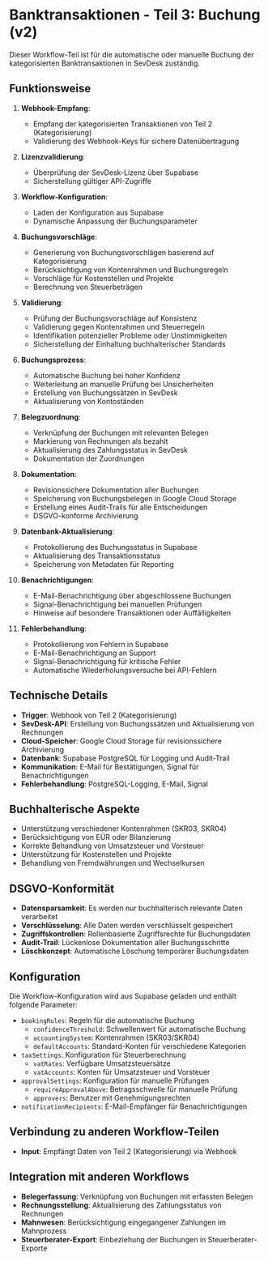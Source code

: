 # Banktransaktionen - Teil 3: Buchung (v2)

Dieser Workflow-Teil ist für die automatische oder manuelle Buchung der kategorisierten Banktransaktionen in SevDesk zuständig.

## Funktionsweise

1. **Webhook-Empfang**:
   - Empfang der kategorisierten Transaktionen von Teil 2 (Kategorisierung)
   - Validierung des Webhook-Keys für sichere Datenübertragung

2. **Lizenzvalidierung**:
   - Überprüfung der SevDesk-Lizenz über Supabase
   - Sicherstellung gültiger API-Zugriffe

3. **Workflow-Konfiguration**:
   - Laden der Konfiguration aus Supabase
   - Dynamische Anpassung der Buchungsparameter

4. **Buchungsvorschläge**:
   - Generierung von Buchungsvorschlägen basierend auf Kategorisierung
   - Berücksichtigung von Kontenrahmen und Buchungsregeln
   - Vorschläge für Kostenstellen und Projekte
   - Berechnung von Steuerbeträgen

5. **Validierung**:
   - Prüfung der Buchungsvorschläge auf Konsistenz
   - Validierung gegen Kontenrahmen und Steuerregeln
   - Identifikation potenzieller Probleme oder Unstimmigkeiten
   - Sicherstellung der Einhaltung buchhalterischer Standards

6. **Buchungsprozess**:
   - Automatische Buchung bei hoher Konfidenz
   - Weiterleitung an manuelle Prüfung bei Unsicherheiten
   - Erstellung von Buchungssätzen in SevDesk
   - Aktualisierung von Kontoständen

7. **Belegzuordnung**:
   - Verknüpfung der Buchungen mit relevanten Belegen
   - Markierung von Rechnungen als bezahlt
   - Aktualisierung des Zahlungsstatus in SevDesk
   - Dokumentation der Zuordnungen

8. **Dokumentation**:
   - Revisionssichere Dokumentation aller Buchungen
   - Speicherung von Buchungsbelegen in Google Cloud Storage
   - Erstellung eines Audit-Trails für alle Entscheidungen
   - DSGVO-konforme Archivierung

9. **Datenbank-Aktualisierung**:
   - Protokollierung des Buchungsstatus in Supabase
   - Aktualisierung des Transaktionsstatus
   - Speicherung von Metadaten für Reporting

10. **Benachrichtigungen**:
    - E-Mail-Benachrichtigung über abgeschlossene Buchungen
    - Signal-Benachrichtigung bei manuellen Prüfungen
    - Hinweise auf besondere Transaktionen oder Auffälligkeiten

11. **Fehlerbehandlung**:
    - Protokollierung von Fehlern in Supabase
    - E-Mail-Benachrichtigung an Support
    - Signal-Benachrichtigung für kritische Fehler
    - Automatische Wiederholungsversuche bei API-Fehlern

## Technische Details

- **Trigger**: Webhook von Teil 2 (Kategorisierung)
- **SevDesk-API**: Erstellung von Buchungssätzen und Aktualisierung von Rechnungen
- **Cloud-Speicher**: Google Cloud Storage für revisionssichere Archivierung
- **Datenbank**: Supabase PostgreSQL für Logging und Audit-Trail
- **Kommunikation**: E-Mail für Bestätigungen, Signal für Benachrichtigungen
- **Fehlerbehandlung**: PostgreSQL-Logging, E-Mail, Signal

## Buchhalterische Aspekte

- Unterstützung verschiedener Kontenrahmen (SKR03, SKR04)
- Berücksichtigung von EÜR oder Bilanzierung
- Korrekte Behandlung von Umsatzsteuer und Vorsteuer
- Unterstützung für Kostenstellen und Projekte
- Behandlung von Fremdwährungen und Wechselkursen

## DSGVO-Konformität

- **Datensparsamkeit**: Es werden nur buchhalterisch relevante Daten verarbeitet
- **Verschlüsselung**: Alle Daten werden verschlüsselt gespeichert
- **Zugriffskontrollen**: Rollenbasierte Zugriffsrechte für Buchungsdaten
- **Audit-Trail**: Lückenlose Dokumentation aller Buchungsschritte
- **Löschkonzept**: Automatische Löschung temporärer Buchungsdaten

## Konfiguration

Die Workflow-Konfiguration wird aus Supabase geladen und enthält folgende Parameter:

- `bookingRules`: Regeln für die automatische Buchung
  - `confidenceThreshold`: Schwellenwert für automatische Buchung
  - `accountingSystem`: Kontenrahmen (SKR03/SKR04)
  - `defaultAccounts`: Standard-Konten für verschiedene Kategorien
- `taxSettings`: Konfiguration für Steuerberechnung
  - `vatRates`: Verfügbare Umsatzsteuersätze
  - `vatAccounts`: Konten für Umsatzsteuer und Vorsteuer
- `approvalSettings`: Konfiguration für manuelle Prüfungen
  - `requireApprovalAbove`: Betragsschwelle für manuelle Prüfung
  - `approvers`: Benutzer mit Genehmigungsrechten
- `notificationRecipients`: E-Mail-Empfänger für Benachrichtigungen

## Verbindung zu anderen Workflow-Teilen

- **Input**: Empfängt Daten von Teil 2 (Kategorisierung) via Webhook

## Integration mit anderen Workflows

- **Belegerfassung**: Verknüpfung von Buchungen mit erfassten Belegen
- **Rechnungsstellung**: Aktualisierung des Zahlungsstatus von Rechnungen
- **Mahnwesen**: Berücksichtigung eingegangener Zahlungen im Mahnprozess
- **Steuerberater-Export**: Einbeziehung der Buchungen in Steuerberater-Exporte
